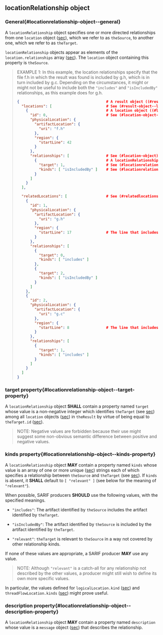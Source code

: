 ## locationRelationship object

### General{#locationrelationship-object--general}

A `locationRelationship` object specifies one or more directed relationships from one `location` object ([sec](#location-object)), which we refer to as `theSource`, to another one, which we refer to as `theTarget`.

`locationRelationship` objects appear as elements of the `location.relationships` array ([sec](#location-object--relationships-property)). The `location` object containing this property is `theSource`.

> EXAMPLE 1: In this example, the location relationships specify that the file f.h in which the result was found is included by g.h, which is in turn included by g.c. Depending on the circumstances, it might or might not be useful to include both the `"includes"` and `"isIncludedBy"` relationships, as this example does for g.h.
> 
> ```json
> {                                        # A result object ((#result-object)).
>   "locations": [                         # See (#result-object--locations-property).
>     {                                    # A location object ((#location-object)).
>       "id": 0,                           # See (#location-object--id-property).
>       "physicalLocation": {
>         "artifactLocation": {
>           "uri": "f.h"
>         },
>         "region": {
>           "startLine": 42
>         }
>       },
>       "relationships": [                 # See (#location-object).7
>         {                                # A locationRelationship object.
>           "target": 1,                   # See (#locationrelationship-object--target-property).
>           "kinds": [ "isIncludedBy" ]    # See (#locationrelationship-object--kinds-property).
>         }
>       ]
>     }
>   ],
> 
>   "relatedLocations": [                  # See (#relatedlocations-property).
>     {
>       "id": 1,
>       "physicalLocation": {
>         "artifactLocation": {
>           "uri": "g.h"
>         },
>         "region": {
>           "startLine": 17                # The line that includes f.h.
>         }
>       },
>       "relationships": [
>         {
>           "target": 0,
>           "kinds": [ "includes" ]
>         },
>         {
>           "target": 2,
>           "kinds": [ "isIncludedBy" ]
>         }
>       ]
>     },
>     {
>       "id": 2,
>       "physicalLocation": {
>         "artifactLocation": {
>           "uri": "g.c"
>         },
>         "region": {
>           "startLine": 8                 # The line that includes g.h.
>         }
>       },
>       "relationships": [
>         {
>           "target": 1,
>           "kinds": [ "includes" ]
>         }
>       ]
>     }
>   ]
> }
> ```

### target property{#locationrelationship-object--target-property}

A `locationRelationship` object **SHALL** contain a property named `target` whose value is a non-negative integer which identifies `theTarget` (see [sec](#locationrelationship-object--general)) among all `location` objects ([sec](#location-object)) in `theResult` by virtue of being equal to `theTarget.id` ([sec](#location-object--id-property)).

> NOTE: Negative values are forbidden because their use might suggest some non-obvious semantic difference between positive and negative values.

### kinds property{#locationrelationship-object--kinds-property}

A `locationRelationship` object **MAY** contain a property named `kinds` whose value is an array of one or more unique ([sec](#array-properties-with-unique-values)) strings each of which specifies a relationship between `theSource` and `theTarget` (see [sec](#locationrelationship-object--general)). If `kinds` is absent, it **SHALL** default to `[ "relevant" ]` (see below for the meaning of `"relevant"`).

When possible, SARIF producers **SHOULD** use the following values, with the specified meanings.

- `"includes"`: The artifact identified by `theSource` includes the artifact identified by `theTarget`.

- `"isIncludedBy"`: The artifact identified by `theSource` is included by the artifact identified by `theTarget`.

- `"relevant"`: `theTarget` is relevant to `theSource` in a way not covered by other relationship kinds.

If none of these values are appropriate, a SARIF producer **MAY** use any value.

> NOTE: Although `"relevant"` is a catch-all for any relationship not described by the other values, a producer might still wish to define its own more specific values.

In particular, the values defined for `logicalLocation.kind` ([sec](#logicallocation-object--kind-property)) and `threadFlowLocation.kinds` ([sec](#threadflowlocation-object--kinds-property)) might prove useful.

### description property{#locationrelationship-object--description-property}

A `locationRelationship` object **MAY** contain a property named `description` whose value is a `message` object ([sec](#message-object)) that describes the relationship.
